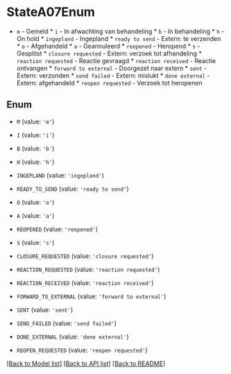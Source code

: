 # StateA07Enum

* `m` - Gemeld * `i` - In afwachting van behandeling * `b` - In behandeling * `h` - On hold * `ingepland` - Ingepland * `ready to send` - Extern: te verzenden * `o` - Afgehandeld * `a` - Geannuleerd * `reopened` - Heropend * `s` - Gesplitst * `closure requested` - Extern: verzoek tot afhandeling * `reaction requested` - Reactie gevraagd * `reaction received` - Reactie ontvangen * `forward to external` - Doorgezet naar extern * `sent` - Extern: verzonden * `send failed` - Extern: mislukt * `done external` - Extern: afgehandeld * `reopen requested` - Verzoek tot heropenen

## Enum

* `M` (value: `'m'`)

* `I` (value: `'i'`)

* `B` (value: `'b'`)

* `H` (value: `'h'`)

* `INGEPLAND` (value: `'ingepland'`)

* `READY_TO_SEND` (value: `'ready to send'`)

* `O` (value: `'o'`)

* `A` (value: `'a'`)

* `REOPENED` (value: `'reopened'`)

* `S` (value: `'s'`)

* `CLOSURE_REQUESTED` (value: `'closure requested'`)

* `REACTION_REQUESTED` (value: `'reaction requested'`)

* `REACTION_RECEIVED` (value: `'reaction received'`)

* `FORWARD_TO_EXTERNAL` (value: `'forward to external'`)

* `SENT` (value: `'sent'`)

* `SEND_FAILED` (value: `'send failed'`)

* `DONE_EXTERNAL` (value: `'done external'`)

* `REOPEN_REQUESTED` (value: `'reopen requested'`)

[[Back to Model list]](../README.md#documentation-for-models) [[Back to API list]](../README.md#documentation-for-api-endpoints) [[Back to README]](../README.md)


